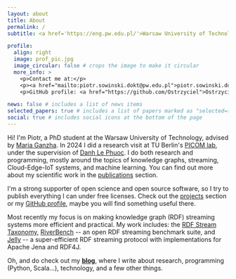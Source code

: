 ```yaml
---
layout: about
title: About
permalink: /
subtitle: <a href='https://eng.pw.edu.pl/'>Warsaw University of Technology</a> <strong>|</strong> <a href='https://www.ibspan.waw.pl/en/home/'>Systems Research Institute, Polish Academy of Sciences</a>

profile:
  align: right
  image: prof_pic.jpg
  image_circular: false # crops the image to make it circular
  more_info: >
    <p>Contact me at:</p>
    <p><a href="mailto:piotr.sowinski.dokt@pw.edu.pl">piotr.sowinski.dokt@pw.edu.pl</a></p>
    <p>GitHub profile: <a href="https://github.com/Ostrzyciel">Ostrzyciel</a></p>

news: false # includes a list of news items
selected_papers: true # includes a list of papers marked as "selected={true}"
social: true # includes social icons at the bottom of the page
---
```


Hi! I'm Piotr, a PhD student at the Warsaw University of Technology, advised by [Maria Ganzha](https://pages.mini.pw.edu.pl/~ganzham/www/). In 2024 I did a research visit at TU Berlin's [PICOM lab](https://picom.ai/), under the supervision of [Danh Le Phuoc](https://danhlephuoc.info/). I do both research and programming, mostly around the topics of knowledge graphs, streaming, Cloud-Edge-IoT systems, and machine learning. You can find out more about my scientific work in the [publications](/publications/) section.

I'm a strong supporter of open science and open source software, so I try to publish everything I can under free licenses. Check out the [projects](/projects/) section or my [GitHub profile](https://github.com/Ostrzyciel), maybe you will find something useful there.

Most recently my focus is on making knowledge graph (RDF) streaming systems more efficient and practical. My work includes: the [RDF Stream Taxonomy](https://w3id.org/stax/), [RiverBench](https://w3id.org/riverbench/) -- an open RDF streaming benchmark suite, and [Jelly](https://w3id.org/jelly/) -- a super-efficient RDF streaming protocol with implementations for Apache Jena and RDF4J.

Oh, and do check out my **[blog](/blog/)**, where I write about research, programming (Python, Scala...), technology, and a few other things.
